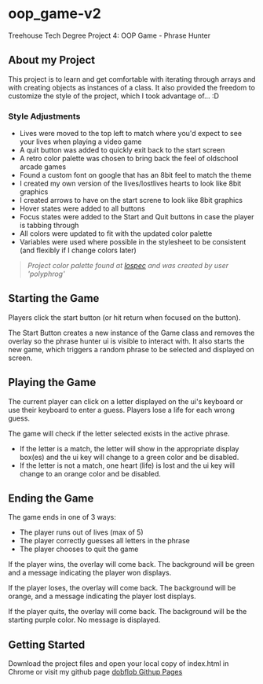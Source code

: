 # oop_game-v2
Treehouse Tech Degree Project 4: OOP Game - Phrase Hunter

## About my Project
This project is to learn and get comfortable with iterating through arrays and with creating objects as instances of a class. It also provided the freedom to customize the style of the project, which I took advantage of... :D

### Style Adjustments
- Lives were moved to the top left to match where you'd expect to see your lives when playing a video game
- A quit button was added to quickly exit back to the start screen
- A retro color palette was chosen to bring back the feel of oldschool arcade games
- Found a custom font on google that has an 8bit feel to match the theme
- I created my own version of the lives/lostlives hearts to look like 8bit graphics
- I created arrows to have on the start screne to look like 8bit graphics
- Hover states were added to all buttons
- Focus states were added to the Start and Quit buttons in case the player is tabbing through
- All colors were updated to fit with the updated color palette
- Variables were used where possible in the stylesheet to be consistent (and flexibly if I change colors later)

> *Project color palette found at [lospec](lospec.com/palette-list/tag/retro) and was created by user 'polyphrog'*

## Starting the Game
Players click the start button (or hit return when focused on the button).

The Start Button creates a new instance of the Game class and removes the overlay so the phrase hunter ui is visible to interact with. It also starts the new game, which triggers a random phrase to be selected and displayed on screen.

## Playing the Game
The current player can click on a letter displayed on the ui's keyboard or use their keyboard to enter a guess. Players lose a life for each wrong guess.

The game will check if the letter selected exists in the active phrase. 
- If the letter is a match, the letter will show in the appropriate display box(es) and the ui key will change to a green color and be disabled.
- If the letter is not a match, one heart (life) is lost and the ui key will change to an orange color and be disabled.

## Ending the Game
The game ends in one of 3 ways:
- The player runs out of lives (max of 5)
- The player correctly guesses all letters in the phrase
- The player chooses to quit the game

If the player wins, the overlay will come back. The background will be green and a message indicating the player won displays.

If the player loses, the overlay will come back. The background will be orange, and a message indicating the player lost displays.

If the player quits, the overlay will come back. The background will be the starting purple color. No message is displayed.

## Getting Started
Download the project files and open your local copy of index.html in Chrome or visit my github page [dobflob Githup Pages](https://dobflob.github.io/oop_game-v2)